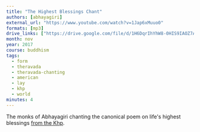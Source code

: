 ```yaml
---
title: "The Highest Blessings Chant"
authors: [abhayagiri]
external_url: "https://www.youtube.com/watch?v=1Jap6xMuuo0"
formats: [mp3]
drive_links: ["https://drive.google.com/file/d/1H6DqrIhYhW8-0HIS9IAOZ7AMG7HMJaOt/view?usp=drivesdk"]
month: nov
year: 2017
course: buddhism
tags:
  - form
  - theravada
  - theravada-chanting
  - american
  - lay
  - khp
  - world
minutes: 4
---
```


The monks of Abhayagiri chanting the canonical poem on life's highest blessings [from the Khp](/content/canon/khp5).

